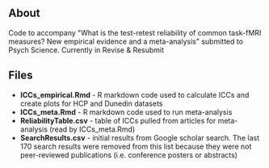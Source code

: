 ## About

Code to accompany "What is the test-retest reliability of common task-fMRI measures? New empirical evidence and a meta-analysis" submitted to Psych Science.
Currently in Revise & Resubmit

## Files
- **ICCs_empirical.Rmd** - R markdown code used to calculate ICCs and create plots for HCP and Dunedin datasets
- **ICCs_meta.Rmd** - R markdown code used to run meta-analysis
- **ReliabilityTable.csv** - table of ICCs pulled from articles for meta-analysis (read by ICCs_meta.Rmd)
- **SearchResults.csv** - initial results from Google scholar search. The last 170 search results were removed from this list because they were not peer-reviewed publications (i.e. conference posters or abstracts)

